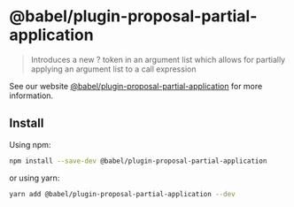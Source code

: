 # @babel/plugin-proposal-partial-application

> Introduces a new ? token in an argument list which allows for partially applying an argument list to a call expression

See our website [@babel/plugin-proposal-partial-application](https://babeljs.io/docs/en/babel-plugin-proposal-partial-application) for more information.

## Install

Using npm:

```sh
npm install --save-dev @babel/plugin-proposal-partial-application
```

or using yarn:

```sh
yarn add @babel/plugin-proposal-partial-application --dev
```
